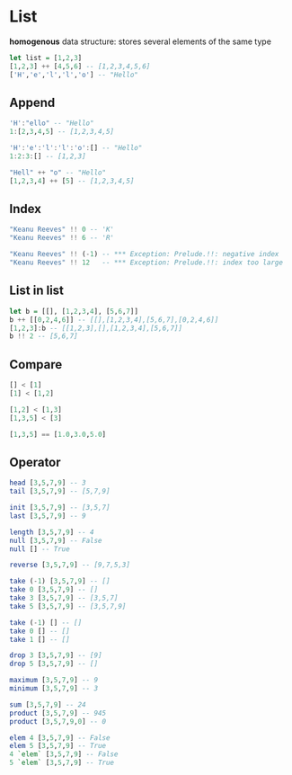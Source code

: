 # List

**homogenous** data structure: stores several elements of the same type

```hs
let list = [1,2,3]
[1,2,3] ++ [4,5,6] -- [1,2,3,4,5,6]
['H','e','l','l','o'] -- "Hello"
```

## Append

```hs
'H':"ello" -- "Hello"
1:[2,3,4,5] -- [1,2,3,4,5]
```

```hs
'H':'e':'l':'l':'o':[] -- "Hello"
1:2:3:[] -- [1,2,3]
```

```hs
"Hell" ++ "o" -- "Hello"
[1,2,3,4] ++ [5] -- [1,2,3,4,5]
```

## Index

```hs
"Keanu Reeves" !! 0 -- 'K'
"Keanu Reeves" !! 6 -- 'R'
```

```hs
"Keanu Reeves" !! (-1) -- *** Exception: Prelude.!!: negative index
"Keanu Reeves" !! 12   -- *** Exception: Prelude.!!: index too large
```

## List in list

```hs
let b = [[], [1,2,3,4], [5,6,7]]
b ++ [[0,2,4,6]] -- [[],[1,2,3,4],[5,6,7],[0,2,4,6]]
[1,2,3]:b -- [[1,2,3],[],[1,2,3,4],[5,6,7]]
b !! 2 -- [5,6,7]
```

## Compare

```hs
[] < [1]
[1] < [1,2]

[1,2] < [1,3]
[1,3,5] < [3]

[1,3,5] == [1.0,3.0,5.0]
```

## Operator

```hs
head [3,5,7,9] -- 3
tail [3,5,7,9] -- [5,7,9]
```

```hs
init [3,5,7,9] -- [3,5,7]
last [3,5,7,9] -- 9
```

```hs
length [3,5,7,9] -- 4
null [3,5,7,9] -- False
null [] -- True
```

```hs
reverse [3,5,7,9] -- [9,7,5,3]

take (-1) [3,5,7,9] -- []
take 0 [3,5,7,9] -- []
take 3 [3,5,7,9] -- [3,5,7]
take 5 [3,5,7,9] -- [3,5,7,9]

take (-1) [] -- []
take 0 [] -- []
take 1 [] -- []

drop 3 [3,5,7,9] -- [9]
drop 5 [3,5,7,9] -- []

maximum [3,5,7,9] -- 9
minimum [3,5,7,9] -- 3

sum [3,5,7,9] -- 24
product [3,5,7,9] -- 945
product [3,5,7,9,0] -- 0

elem 4 [3,5,7,9] -- False
elem 5 [3,5,7,9] -- True
4 `elem` [3,5,7,9] -- False
5 `elem` [3,5,7,9] -- True
```

